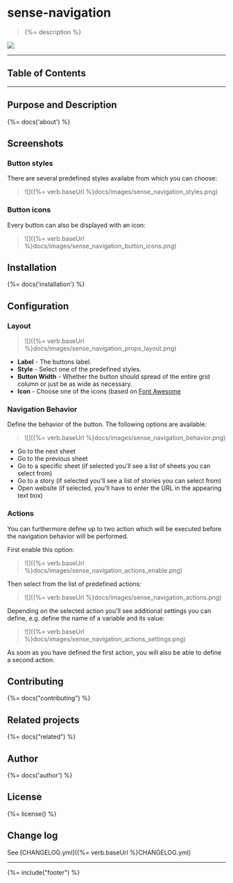 # sense-navigation
> {%= description %}

[![](http://serve.mod.bz/branch/)](https://github.com/stefanwalther/sense-navigation)

---
## Table of Contents
<!-- toc -->

---

## Purpose and Description
{%= docs('about') %}

## Screenshots

### Button styles

There are several predefined styles availabe from which you can choose:

> ![]({%= verb.baseUrl %}docs/images/sense_navigation_styles.png)

### Button icons
Every button can also be displayed with an icon:

> ![]({%= verb.baseUrl %}docs/images/sense_navigation_button_icons.png)

## Installation
{%= docs('installation') %}

## Configuration

### Layout

> ![]({%= verb.baseUrl %}docs/images/sense_navigation_props_layout.png)

* **Label** - The buttons label.
* **Style** - Select one of the predefined styles.
* **Button Width** - Whether the button should spread of the entire grid column or just be as wide as necessary.
* **Icon** - Choose one of the icons (based on [Font Awesome](https://fortawesome.github.io/Font-Awesome/)

### Navigation Behavior
Define the behavior of the button. The following options are available:

> ![]({%= verb.baseUrl %}docs/images/sense_navigation_behavior.png) 

* Go to the next sheet
* Go to the previous sheet
* Go to a specific sheet (if selected you'll see a list of sheets you can select from)
* Go to a story (if selected you'll see a list of stories you can select from)
* Open website (if selected, you'll have to enter the URL in the appearing text box)

### Actions
You can furthermore define up to two action which will be executed before the navigation behavior will be performed.

First enable this option:

> ![]({%= verb.baseUrl %}docs/images/sense_navigation_actions_enable.png)

Then select from the list of predefined actions:

> ![]({%= verb.baseUrl %}docs/images/sense_navigation_actions.png)

Depending on the selected action you'll see additional settings you can define, e.g. define the name of a variable and its value:

> ![]({%= verb.baseUrl %}docs/images/sense_navigation_actions_settings.png)

As soon as you have defined the first action, you will also be able to define a second action.

## Contributing
{%= docs("contributing") %}

## Related projects
{%= docs("related") %}

## Author
{%= docs('author') %}

## License
{%= license() %}

## Change log
See [CHANGELOG.yml]({%= verb.baseUrl %}CHANGELOG.yml)

***

{%= include("footer") %}
